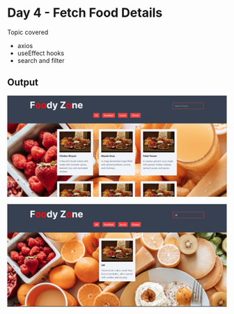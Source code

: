 # Day 4 - Fetch Food Details

Topic covered

-   axios
-   useEffect hooks
-   search and filter

## Output

!['output1.img'](public/output1.png)

!['output1.img'](public/output2.png)
